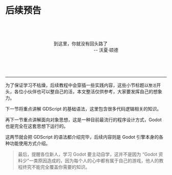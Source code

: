# 后续预告


<div style="width:40%;margin: 4em auto;border:0.4em dashed #ffffff55;padding:1em">
到这里，你就没有回头路了

<div style="text-align:right">-- 沃夏·硕德</div>
</div>

---

为了保证学习不枯燥，后续教程中会穿插一些实践内容，这些小节标题以`整活`开头，各位小伙伴也可以整自己的活，本文整活仅供参考，大家要发挥自己的想象力。

下一节将重点讲解 GDScript 的基础语法，这里包含很多代码逻辑相关的知识。

再下一节重点讲解面向对象思想，这是一种目前最流行的程序设计方式，Godot 也是完全在这套思想下运行的。

这两节就会把 GDScript 的语法都介绍完毕，后续内容则是 Godot 引擎本身的各种功能使用方式介绍。

> 最后，提醒各位新人，学习 Godot 要主动自学，这并不是因为 “Godot 资料少”一类原因造成的，因为每个人的心中都有属于自己的游戏，他人的教程终究不能完全覆盖你需要的知识。

